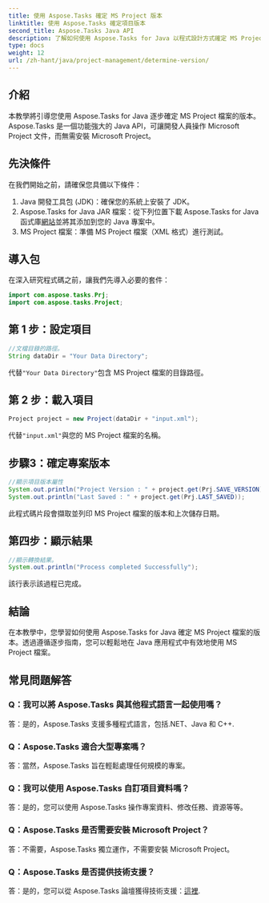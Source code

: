 ```yaml
---
title: 使用 Aspose.Tasks 確定 MS Project 版本
linktitle: 使用 Aspose.Tasks 確定項目版本
second_title: Aspose.Tasks Java API
description: 了解如何使用 Aspose.Tasks for Java 以程式設計方式確定 MS Project 檔案的版本。帶有程式碼範例的分步指南。
type: docs
weight: 12
url: /zh-hant/java/project-management/determine-version/
---
```

## 介紹
本教學將引導您使用 Aspose.Tasks for Java 逐步確定 MS Project 檔案的版本。 Aspose.Tasks 是一個功能強大的 Java API，可讓開發人員操作 Microsoft Project 文件，而無需安裝 Microsoft Project。
## 先決條件
在我們開始之前，請確保您具備以下條件：
1. Java 開發工具包 (JDK)：確保您的系統上安裝了 JDK。
2.  Aspose.Tasks for Java JAR 檔案：從下列位置下載 Aspose.Tasks for Java 函式庫[網站](https://releases.aspose.com/tasks/java/)並將其添加到您的 Java 專案中。
3. MS Project 檔案：準備 MS Project 檔案（XML 格式）進行測試。

## 導入包
在深入研究程式碼之前，讓我們先導入必要的套件：
```java
import com.aspose.tasks.Prj;
import com.aspose.tasks.Project;
```
## 第 1 步：設定項目
```java
//文檔目錄的路徑。
String dataDir = "Your Data Directory";
```
代替`"Your Data Directory"`包含 MS Project 檔案的目錄路徑。
## 第 2 步：載入項目
```java
Project project = new Project(dataDir + "input.xml");
```
代替`"input.xml"`與您的 MS Project 檔案的名稱。
## 步驟3：確定專案版本
```java
//顯示項目版本屬性
System.out.println("Project Version : " + project.get(Prj.SAVE_VERSION));
System.out.println("Last Saved : " + project.get(Prj.LAST_SAVED));
```
此程式碼片段會擷取並列印 MS Project 檔案的版本和上次儲存日期。
## 第四步：顯示結果
```java
//顯示轉換結果。
System.out.println("Process completed Successfully");
```
該行表示該過程已完成。

## 結論
在本教學中，您學習如何使用 Aspose.Tasks for Java 確定 MS Project 檔案的版本。透過遵循逐步指南，您可以輕鬆地在 Java 應用程式中有效地使用 MS Project 檔案。

## 常見問題解答
### Q：我可以將 Aspose.Tasks 與其他程式語言一起使用嗎？
答：是的，Aspose.Tasks 支援多種程式語言，包括.NET、Java 和 C++.
### Q：Aspose.Tasks 適合大型專案嗎？
答：當然，Aspose.Tasks 旨在輕鬆處理任何規模的專案。
### Q：我可以使用 Aspose.Tasks 自訂項目資料嗎？
答：是的，您可以使用 Aspose.Tasks 操作專案資料、修改任務、資源等等。
### Q：Aspose.Tasks 是否需要安裝 Microsoft Project？
答：不需要，Aspose.Tasks 獨立運作，不需要安裝 Microsoft Project。
### Q：Aspose.Tasks 是否提供技術支援？
答：是的，您可以從 Aspose.Tasks 論壇獲得技術支援：[這裡](https://forum.aspose.com/c/tasks/15).